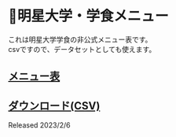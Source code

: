 # 🍛明星大学・学食メニュー
これは明星大学学食の非公式メニュー表です。   
csvですので、データセットとしても使えます。   
## [メニュー表](prices.csv)

## [ダウンロード(CSV)](https://raw.githubusercontent.com/meisei-u/prices-of-foods/main/prices.csv)

Released 2023/2/6
